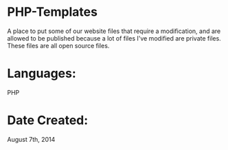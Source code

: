 PHP-Templates
=============
A place to put some of our website files that require a modification, and are allowed to be published because a lot of files I've modified are private files. These files are all open source files.

Languages:
=========
PHP

Date Created:
=============
August 7th, 2014
